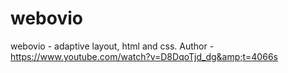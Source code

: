 # webovio
webovio - adaptive layout, html and css. Author - https://www.youtube.com/watch?v=D8DqoTjd_dg&amp;t=4066s
